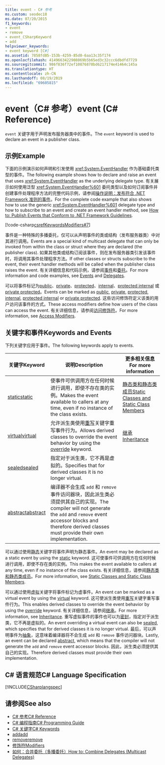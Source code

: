 ```yaml
---
title: event - C# 参考
ms.custom: seodec18
ms.date: 07/20/2015
f1_keywords:
- event
- remove
- event_CSharpKeyword
- add
helpviewer_keywords:
- event keyword [C#]
ms.assetid: 7858fd85-153b-4259-85d0-6aa13c35f174
ms.openlocfilehash: 4149663422908069b5b65ed3c32ccc6dbdfd7729
ms.sourcegitcommit: 986f836f72ef10876878bd6217174e41464c145a
ms.translationtype: HT
ms.contentlocale: zh-CN
ms.lasthandoff: 08/19/2019
ms.locfileid: "69605815"
---
```

# <a name="event-c-reference"></a><span data-ttu-id="3168e-102">event（C# 参考）</span><span class="sxs-lookup"><span data-stu-id="3168e-102">event (C# Reference)</span></span>
<span data-ttu-id="3168e-103">`event` 关键字用于声明发布服务器类中的事件。</span><span class="sxs-lookup"><span data-stu-id="3168e-103">The `event` keyword is used to declare an event in a publisher class.</span></span>  
  
## <a name="example"></a><span data-ttu-id="3168e-104">示例</span><span class="sxs-lookup"><span data-stu-id="3168e-104">Example</span></span>  
 <span data-ttu-id="3168e-105">下面的示例演示如何声明和引发使用 <xref:System.EventHandler> 作为基础委托类型的事件。</span><span class="sxs-lookup"><span data-stu-id="3168e-105">The following example shows how to declare and raise an event that uses <xref:System.EventHandler> as the underlying delegate type.</span></span> <span data-ttu-id="3168e-106">有关展示如何使用泛型 <xref:System.EventHandler%601> 委托类型以及如何订阅事件并创建事件处理程序方法的完整代码示例，请参阅[操作说明：发布符合 .NET Framework 准则的事件](../../programming-guide/events/how-to-publish-events-that-conform-to-net-framework-guidelines.md)。</span><span class="sxs-lookup"><span data-stu-id="3168e-106">For the complete code example that also shows how to use the generic <xref:System.EventHandler%601> delegate type and how to subscribe to an event and create an event handler method, see [How to: Publish Events that Conform to .NET Framework Guidelines](../../programming-guide/events/how-to-publish-events-that-conform-to-net-framework-guidelines.md).</span></span>  
  
 [!code-csharp[csrefKeywordsModifiers#7](~/samples/snippets/csharp/VS_Snippets_VBCSharp/csrefKeywordsModifiers/CS/csrefKeywordsModifiers.cs#7)]
  
 <span data-ttu-id="3168e-107">事件是一种特殊的多播委托，仅可以从声明事件的类或结构（发布服务器类）中对其进行调用。</span><span class="sxs-lookup"><span data-stu-id="3168e-107">Events are a special kind of multicast delegate that can only be invoked from within the class or struct where they are declared (the publisher class).</span></span> <span data-ttu-id="3168e-108">如果其他类或结构订阅该事件，则在发布服务器类引发该事件时，将调用其事件处理程序方法。</span><span class="sxs-lookup"><span data-stu-id="3168e-108">If other classes or structs subscribe to the event, their event handler methods will be called when the publisher class raises the event.</span></span> <span data-ttu-id="3168e-109">有关详细信息和代码示例，请参阅[事件](../../programming-guide/events/index.md)和[委托](../../programming-guide/delegates/index.md)。</span><span class="sxs-lookup"><span data-stu-id="3168e-109">For more information and code examples, see [Events](../../programming-guide/events/index.md) and [Delegates](../../programming-guide/delegates/index.md).</span></span>  
  
 <span data-ttu-id="3168e-110">可以将事件标记为[public](./public.md)、[private](./private.md)、[protected](./protected.md)、[internal](./internal.md)、[protected internal](./protected-internal.md) 或 [private protected](./private-protected.md)。</span><span class="sxs-lookup"><span data-stu-id="3168e-110">Events can be marked as [public](./public.md), [private](./private.md), [protected](./protected.md), [internal](./internal.md), [protected internal](./protected-internal.md) or [private protected](./private-protected.md).</span></span> <span data-ttu-id="3168e-111">这些访问修饰符定义该类的用户访问该事件的方式。</span><span class="sxs-lookup"><span data-stu-id="3168e-111">These access modifiers define how users of the class can access the event.</span></span> <span data-ttu-id="3168e-112">有关详细信息，请参阅[访问修饰符](../../programming-guide/classes-and-structs/access-modifiers.md)。</span><span class="sxs-lookup"><span data-stu-id="3168e-112">For more information, see [Access Modifiers](../../programming-guide/classes-and-structs/access-modifiers.md).</span></span>  
  
## <a name="keywords-and-events"></a><span data-ttu-id="3168e-113">关键字和事件</span><span class="sxs-lookup"><span data-stu-id="3168e-113">Keywords and Events</span></span>  
 <span data-ttu-id="3168e-114">下列关键字应用于事件。</span><span class="sxs-lookup"><span data-stu-id="3168e-114">The following keywords apply to events.</span></span>  
  
|<span data-ttu-id="3168e-115">关键字</span><span class="sxs-lookup"><span data-stu-id="3168e-115">Keyword</span></span>|<span data-ttu-id="3168e-116">说明</span><span class="sxs-lookup"><span data-stu-id="3168e-116">Description</span></span>|<span data-ttu-id="3168e-117">更多相关信息</span><span class="sxs-lookup"><span data-stu-id="3168e-117">For more information</span></span>|  
|-------------|-----------------|--------------------------|  
|[<span data-ttu-id="3168e-118">static</span><span class="sxs-lookup"><span data-stu-id="3168e-118">static</span></span>](./static.md)|<span data-ttu-id="3168e-119">使事件可供调用方在任何时候进行调用，即使不存在类的实例。</span><span class="sxs-lookup"><span data-stu-id="3168e-119">Makes the event available to callers at any time, even if no instance of the class exists.</span></span>|[<span data-ttu-id="3168e-120">静态类和静态类成员</span><span class="sxs-lookup"><span data-stu-id="3168e-120">Static Classes and Static Class Members</span></span>](../../programming-guide/classes-and-structs/static-classes-and-static-class-members.md)|  
|[<span data-ttu-id="3168e-121">virtual</span><span class="sxs-lookup"><span data-stu-id="3168e-121">virtual</span></span>](./virtual.md)|<span data-ttu-id="3168e-122">允许派生类使用[重写](./override.md)关键字重写事件行为。</span><span class="sxs-lookup"><span data-stu-id="3168e-122">Allows derived classes to override the event behavior by using the [override](./override.md) keyword.</span></span>|[<span data-ttu-id="3168e-123">继承</span><span class="sxs-lookup"><span data-stu-id="3168e-123">Inheritance</span></span>](../../programming-guide/classes-and-structs/inheritance.md)|  
|[<span data-ttu-id="3168e-124">sealed</span><span class="sxs-lookup"><span data-stu-id="3168e-124">sealed</span></span>](./sealed.md)|<span data-ttu-id="3168e-125">指定对于派生类，它不再是虚拟的。</span><span class="sxs-lookup"><span data-stu-id="3168e-125">Specifies that for derived classes it is no longer virtual.</span></span>||  
|[<span data-ttu-id="3168e-126">abstract</span><span class="sxs-lookup"><span data-stu-id="3168e-126">abstract</span></span>](./abstract.md)|<span data-ttu-id="3168e-127">编译器不会生成 `add` 和 `remove` 事件访问器块，因此派生类必须提供其自己的实现。</span><span class="sxs-lookup"><span data-stu-id="3168e-127">The compiler will not generate the `add` and `remove` event accessor blocks and therefore derived classes must provide their own implementation.</span></span>||  
  
 <span data-ttu-id="3168e-128">可以通过使用[静态](./static.md)关键字将事件声明为静态事件。</span><span class="sxs-lookup"><span data-stu-id="3168e-128">An event may be declared as a static event by using the [static](./static.md) keyword.</span></span> <span data-ttu-id="3168e-129">这可使事件可供调用方在任何时候进行调用，即使不存在类的实例。</span><span class="sxs-lookup"><span data-stu-id="3168e-129">This makes the event available to callers at any time, even if no instance of the class exists.</span></span> <span data-ttu-id="3168e-130">有关详细信息，请参阅[静态类和静态类成员](../../programming-guide/classes-and-structs/static-classes-and-static-class-members.md)。</span><span class="sxs-lookup"><span data-stu-id="3168e-130">For more information, see [Static Classes and Static Class Members](../../programming-guide/classes-and-structs/static-classes-and-static-class-members.md).</span></span>  
  
 <span data-ttu-id="3168e-131">可以通过使用[虚拟](./virtual.md)关键字将事件标记为虚事件。</span><span class="sxs-lookup"><span data-stu-id="3168e-131">An event can be marked as a virtual event by using the [virtual](./virtual.md) keyword.</span></span> <span data-ttu-id="3168e-132">这可使派生类使用[重写](./override.md)关键字重写事件行为。</span><span class="sxs-lookup"><span data-stu-id="3168e-132">This enables derived classes to override the event behavior by using the [override](./override.md) keyword.</span></span> <span data-ttu-id="3168e-133">有关详细信息，请参阅[继承](../../programming-guide/classes-and-structs/inheritance.md)。</span><span class="sxs-lookup"><span data-stu-id="3168e-133">For more information, see [Inheritance](../../programming-guide/classes-and-structs/inheritance.md).</span></span> <span data-ttu-id="3168e-134">重写虚拟事件的事件也可以为[密封](./sealed.md)，指定对于派生类，它不再是虚拟的。</span><span class="sxs-lookup"><span data-stu-id="3168e-134">An event overriding a virtual event can also be [sealed](./sealed.md), which specifies that for derived classes it is no longer virtual.</span></span> <span data-ttu-id="3168e-135">最后，可以声明事件为[抽象](./abstract.md)，这意味着编译器将不会生成 `add` 和 `remove` 事件访问器块。</span><span class="sxs-lookup"><span data-stu-id="3168e-135">Lastly, an event can be declared [abstract](./abstract.md), which means that the compiler will not generate the `add` and `remove` event accessor blocks.</span></span> <span data-ttu-id="3168e-136">因此，派生类必须提供其自己的实现。</span><span class="sxs-lookup"><span data-stu-id="3168e-136">Therefore derived classes must provide their own implementation.</span></span>  
  
## <a name="c-language-specification"></a><span data-ttu-id="3168e-137">C# 语言规范</span><span class="sxs-lookup"><span data-stu-id="3168e-137">C# Language Specification</span></span>  
 [!INCLUDE[CSharplangspec](~/includes/csharplangspec-md.md)]  
  
## <a name="see-also"></a><span data-ttu-id="3168e-138">请参阅</span><span class="sxs-lookup"><span data-stu-id="3168e-138">See also</span></span>

- [<span data-ttu-id="3168e-139">C# 参考</span><span class="sxs-lookup"><span data-stu-id="3168e-139">C# Reference</span></span>](../index.md)
- [<span data-ttu-id="3168e-140">C# 编程指南</span><span class="sxs-lookup"><span data-stu-id="3168e-140">C# Programming Guide</span></span>](../../programming-guide/index.md)
- [<span data-ttu-id="3168e-141">C# 关键字</span><span class="sxs-lookup"><span data-stu-id="3168e-141">C# Keywords</span></span>](./index.md)
- [<span data-ttu-id="3168e-142">add</span><span class="sxs-lookup"><span data-stu-id="3168e-142">add</span></span>](./add.md)
- [<span data-ttu-id="3168e-143">remove</span><span class="sxs-lookup"><span data-stu-id="3168e-143">remove</span></span>](./remove.md)
- [<span data-ttu-id="3168e-144">修饰符</span><span class="sxs-lookup"><span data-stu-id="3168e-144">Modifiers</span></span>](./modifiers.md)
- [<span data-ttu-id="3168e-145">如何：合并委托（多播委托）</span><span class="sxs-lookup"><span data-stu-id="3168e-145">How to: Combine Delegates (Multicast Delegates)</span></span>](../../programming-guide/delegates/how-to-combine-delegates-multicast-delegates.md)
